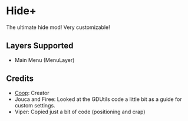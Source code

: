 # Hide+

The ultimate hide mod!
Very customizable!

## Layers Supported
* Main Menu (MenuLayer)


## Credits
* [Coop](user:21207551): Creator
* Jouca and Firee: Looked at the GDUtils code a little bit as a guide for custom settings.
* Viper: Copied just a bit of code (positioning and crap)